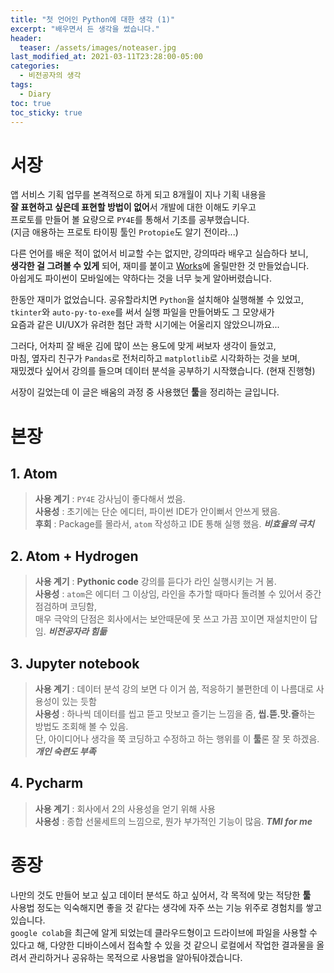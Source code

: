 ```yaml
---
title: "첫 언어인 Python에 대한 생각 (1)"
excerpt: "배우면서 든 생각을 썼습니다."
header:
  teaser: /assets/images/noteaser.jpg
last_modified_at: 2021-03-11T23:28:00-05:00
categories:
  - 비전공자의 생각
tags:
  - Diary
toc: true
toc_sticky: true
---
```


서장
=====
앱 서비스 기획 업무를 본격적으로 하게 되고 8개월이 지나 기획 내용을   
**잘 표현하고 싶은데 표현할 방법이 없어**서 개발에 대한 이해도 키우고   
프로토를 만들어 볼 요량으로 `PY4E`를 통해서 기초를 공부했습니다.  
(지금 애용하는 프로토 타이핑 툴인 `Protopie`도 알기 전이라...)

다른 언어를 배운 적이 없어서 비교할 수는 없지만, 강의따라 배우고 실습하다 보니,  
**생각한 걸 그려볼 수 있게** 되어, 재미를 붙이고
 [Works](https://nice5t.github.io/tags/PJT/)에 올릴만한 것 만들었습니다.   
아쉽게도 파이썬이 모바일에는 약하다는 것을 너무 늦게 알아버렸습니다.


한동안 재미가 없었습니다. 공유할라치면 `Python`을 설치해야 실행해볼 수 있었고,  
`tkinter`와 `auto-py-to-exe`를 써서 실행 파일을 만들어봐도 그 모양새가   
요즘과 같은 UI/UX가 유려한 첨단 과학 시기에는 어울리지 않았으니까요...  

그러다, 어차피 잘 배운 김에 많이 쓰는 용도에 맞게 써보자 생각이 들었고,  
마침, 옆자리 친구가 `Pandas`로 전처리하고 `matplotlib`로 시각화하는 것을 보며,   
재밌겠다 싶어서 강의를 들으며 데이터 분석을 공부하기 시작했습니다. (현재 진행형)

서장이 길었는데 이 글은 배움의 과정 중 사용했던 **툴**을 정리하는 글입니다.

본장
=====
## 1. Atom
>**사용 계기** : `PY4E` 강사님이 좋다해서 썼음.  
>**사용성** : 초기에는 단순 에디터, 파이썬 IDE가 안이뻐서 안쓰게 됐음.   
>**후회** : Package를 몰라서, `atom` 작성하고 IDE 통해 실행 했음.  **_비효율의 극치_**

## 2. Atom + Hydrogen
> **사용 계기** : **Pythonic code** 강의를 듣다가 라인 실행시키는 거 봄.   
>**사용성** : `atom`은 에디터 그 이상임, 라인을 추가할 때마다 돌려볼 수 있어서 중간 점검하며 코딩함,   
매우 극악의 단점은 회사에서는 보안때문에 못 쓰고 가끔 꼬이면 재설치만이 답임.  **_비전공자라 힘듦_**


## 3. Jupyter notebook
>**사용 계기** : 데이터 분석 강의 보면 다 이거 씀, 적응하기 불편한데 이 나름대로 사용성이 있는 듯함   
>**사용성** : 하나씩 데이터를 씹고 뜯고 맛보고 즐기는 느낌을 줌, **씹.뜯.맛.즐**하는 방법도 조회해 볼 수 있음.   
단, 아이디어나 생각을 쭉 코딩하고 수정하고 하는 행위를 이 **툴**론 잘 못 하겠음.  **_개인 숙련도 부족_**


## 4. Pycharm
> **사용 계기** : 회사에서 2의 사용성을 얻기 위해 사용   
> **사용성** : 종합 선물세트의 느낌으로, 뭔가 부가적인 기능이 많음.  **_TMI for me_**

종장
=====
나만의 것도 만들어 보고 싶고 데이터 분석도 하고 싶어서, 각 목적에 맞는 적당한 **툴**   
사용법 정도는 익숙해지면 좋을 것 같다는 생각에 자주 쓰는 기능 위주로 경험치를 쌓고 있습니다.   
`google colab`을 최근에 알게 되었는데 클라우드형이고 드라이브에 파일을 사용할 수 있다고 해,
다양한 디바이스에서 접속할 수 있을 것 같으니 로컬에서 작업한 결과물을 올려서 관리하거나
공유하는 목적으로 사용법을 알아둬야겠습니다.
